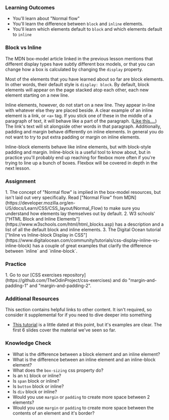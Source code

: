 ### Learning Outcomes
* You'll learn about "Normal flow"
* You'll learn the difference between `block` and `inline` elements.
* You'll learn which elements default to `block` and which elements default to `inline`

### Block vs Inline
The MDN box-model article linked in the previous lesson mentions that different display types have subtly different box models, or that you can change how a box is calculated by changing the `display` property.

Most of the elements that you have learned about so far are block elements.  In other words, their default style is `display: block`. By default, block elements will appear on the page stacked atop each other, each new element starting on a new line.

Inline elements, however, do not start on a new line. They appear in-line with whatever else they are placed beside. A clear example of an inline element is a link, or `<a>` tag. If you stick one of these in the middle of a paragraph of text, it will behave like a part of the paragraph. ([Like this....](https://www.youtube.com/watch?v=dQw4w9WgXcQ)) The link's text will sit alongside other words in that paragraph. Additionally, padding and margin behave differently on inline elements. In general you do not want to try to put extra padding or margin on inline elements.

Inline-block elements behave like inline elements, but with block-style padding and margin. Inline-block is a useful tool to know about, but in practice you'll probably end up reaching for flexbox more often if you're trying to line up a bunch of boxes. Flexbox will be covered in depth in the next lesson.

### Assignment
<div class="lesson-content__panel" markdown="1">
1. The concept of "Normal flow" is implied in the box-model resources, but isn't laid out very specifically. Read ["Normal Flow" from MDN](https://developer.mozilla.org/en-US/docs/Learn/CSS/CSS_layout/Normal_Flow) to make sure you understand how elements lay themselves out by default.
2. W3 schools' ["HTML Block and Inline Elements"](https://www.w3schools.com/html/html_blocks.asp) has a description and a list of all the default block and inline elements.
3. The Digital Ocean tutorial ["Inline vs Inline-block Display in CSS"](https://www.digitalocean.com/community/tutorials/css-display-inline-vs-inline-block) has a couple of great examples that clarify the difference between `inline` and `inline-block`.
</div>

### Practice
<div class="lesson-content__panel" markdown="1">
1. Go to our [CSS exercises repository](https://github.com/TheOdinProject/css-exercises) and do "margin-and-padding-1" and "margin-and-padding-2".
</div>


### Additional Resources
This section contains helpful links to other content. It isn't required, so consider it supplemental for if you need to dive deeper into something

* [This tutorial](https://learnlayout.com/no-layout.html) is a little dated at this point, but it's examples are clear. The first 6 slides cover the material we've seen so far.

### Knowledge Check
* What is the difference between a block element and an inline element?
* What is the difference between an inline element and an inline-block element?
* What does the `box-sizing` css property do?
* Is an `h1` block or inline?
* Is `span` block or inline?
* Is `button` block or inline?
* Is `div` block or inline?
* Would you use `margin` or `padding` to create more space between 2 elements?
* Would you use `margin` or `padding` to create more space between the contents of an element and it's border?
